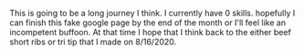 This is going to be a long journey I think. I currently have 0 skills. hopefully I can finish this fake google page by the end of the month or I'll feel like an incompetent buffoon. At that time I hope that I think back to the either beef short ribs or tri tip that I made on 8/16/2020.